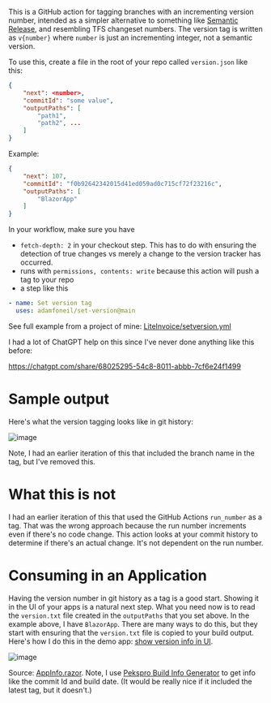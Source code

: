 This is a GitHub action for tagging branches with an incrementing version number, intended as a simpler alternative to something like [Semantic Release](https://github.com/semantic-release/semantic-release), and resembling TFS changeset numbers. The version tag is written as `v{number}` where `number` is just an incrementing integer, not a semantic version.

To use this, create a file in the root of your repo called `version.json` like this:

```json
{
    "next": <number>,
    "commitId": "some value",
    "outputPaths": [
        "path1",
        "path2", ...
    ]
}
```

Example:

```json
{
    "next": 107,
    "commitId": "f0b92642342015d41ed059ad0c715cf72f23216c",
    "outputPaths": [
        "BlazorApp"
    ]
}
```

In your workflow, make sure you have
- `fetch-depth: 2` in your checkout step. This has to do with ensuring the detection of true changes vs merely a change to the version tracker has occurred.
- runs with `permissions, contents: write` because this action will push a tag to your repo
- a step like this

```yaml
- name: Set version tag
  uses: adamfoneil/set-version@main  
```

See full example from a project of mine: [LiteInvoice/setversion.yml](https://github.com/adamfoneil/LiteInvoice/blob/master/.github/workflows/setversion.yml)

I had a lot of ChatGPT help on this since I've never done anything like this before:

https://chatgpt.com/share/68025295-54c8-8011-abbb-7cf6e24f1499

# Sample output

Here's what the version tagging looks like in git history:

![image](https://github.com/user-attachments/assets/515f97a2-c851-4ecd-8259-41d0143c5a1c)

Note, I had an earlier iteration of this that included the branch name in the tag, but I've removed this.

# What this is not
I had an earlier iteration of this that used the GitHub Actions `run_number` as a tag. That was the wrong approach because the run number increments even if there's no code change. This action looks at your commit history to determine if there's an actual change. It's not dependent on the run number.

# Consuming in an Application
Having the version number in git history as a tag is a good start. Showing it in the UI of your apps is a natural next step. What you need now is to read the `version.txt` file created in the `outputPaths` that you set above. In the example above, I have `BlazorApp`. There are many ways to do this, but they start with ensuring that the `version.txt` file is copied to your build output. Here's how I do this in the demo app: [show version info in UI](https://github.com/adamfoneil/LiteInvoice/commit/d65ffce03b02be1a2d7eb2c58e906aeb798075c4).

![image](https://github.com/user-attachments/assets/53f9c17f-3103-4e09-890d-16cbea0ee4a3)

Source: [AppInfo.razor](https://github.com/adamfoneil/LiteInvoice/blob/master/BlazorApp/Components/Pages/Home/AppInfo.razor). Note, I use [Pekspro Build Info Generator](https://github.com/pekspro/BuildInformationGenerator) to get info like the commit Id and build date. (It would be really nice if it included the latest tag, but it doesn't.)
